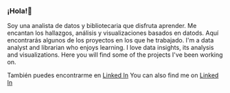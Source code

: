 ### ¡Hola!👋

Soy una analista de datos y bibliotecaria que disfruta aprender. Me encantan los hallazgos, análisis y visualizaciones basados en datods. Aquí encontrarás algunos de los proyectos en los que he trabajado.
I'm a data analyst and librarian who enjoys learning. I love data insights, its analysis and visualizations. Here you will find some of the projects I've been working on.

También puedes encontrarme en [Linked In](https://www.linkedin.com/in/paulina-mondragon/)
You can also find me on [Linked In](https://www.linkedin.com/in/paulina-mondragon/)


<!--
**paumondragon/paumondragon** is a ✨ _special_ ✨ repository because its `README.md` (this file) appears on your GitHub profile.

Here are some ideas to get you started:

- 🔭 I’m currently working on ...
- 🌱 I’m currently learning ...
- 👯 I’m looking to collaborate on ...
- 🤔 I’m looking for help with ...
- 💬 Ask me about ...
- 📫 How to reach me: ...
- 😄 Pronouns: ...
- ⚡ Fun fact: ...
-->
